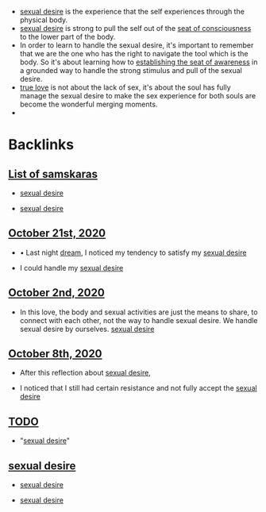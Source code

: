- [sexual desire](<sexual desire.md>) is the experience that the self experiences through the physical body.
- [sexual desire](<sexual desire.md>) is strong to pull the self out of the [seat of consciousness](<seat of consciousness.md>) to the lower part of the body. 
- In order to learn to handle the sexual desire, it's important to remember that we are the one who has the right to navigate the tool which is the body. So it's about learning how to [establishing the seat of awareness](<establishing the seat of awareness.md>) in a grounded way to handle the strong stimulus and pull of the sexual desire.
- [true love](<true love.md>) is not about the lack of sex, it's about the soul has fully manage the sexual desire to make the sex experience for both souls are become the wonderful merging moments.
- 

# Backlinks
## [List of samskaras](<List of samskaras.md>)
- [sexual desire](<sexual desire.md>)

- [sexual desire](<sexual desire.md>)

## [October 21st, 2020](<October 21st, 2020.md>)
- •	Last night [dream](<dream.md>), I noticed my tendency to satisfy my [sexual desire](<sexual desire.md>)

- I could handle my [sexual desire](<sexual desire.md>)

## [October 2nd, 2020](<October 2nd, 2020.md>)
- In this love, the body and sexual activities are just the means to share, to connect with each other, not the way to handle sexual desire. We handle sexual desire by ourselves. [sexual desire](<sexual desire.md>)

## [October 8th, 2020](<October 8th, 2020.md>)
- After this reflection about [sexual desire](<sexual desire.md>),

- I noticed that I still had certain resistance and not fully accept the [sexual desire](<sexual desire.md>)

## [TODO](<TODO.md>)
- "[sexual desire](<sexual desire.md>)"

## [sexual desire](<sexual desire.md>)
- [sexual desire](<sexual desire.md>)

- [sexual desire](<sexual desire.md>)

